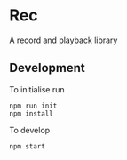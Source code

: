 # Rec

A record and playback library

## Development

To initialise run

    npm run init
    npm install

To develop

    npm start